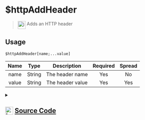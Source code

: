 # $httpAddHeader
> <img align="top" src="https://upload.wikimedia.org/wikipedia/commons/thumb/e/e4/Infobox_info_icon.svg/160px-Infobox_info_icon.svg.png?20150409153300" alt="image" width="25" height="auto"> Adds an HTTP header
## Usage
```
$httpAddHeader[name;...value]
```
| Name | Type | Description | Required | Spread
| :---: | :---: | :---: | :---: | :---: |
name | String | The header name | Yes | No
value | String | The header value | Yes | Yes
<details>
<summary>
    
## <img align="top" src="https://cdn4.iconfinder.com/data/icons/iconsimple-logotypes/512/github-512.png" alt="image" width="25" height="auto">  [Source Code](https://github.com/tryforge/ForgeScript-V2/blob/main/src/native/httpAddHeader.ts)
    
</summary>
    
```ts
import { ArgType, NativeFunction } from "../structures/NativeFunction"
import { Return } from "../structures/Return"

export default new NativeFunction({
    name: "$httpAddHeader",
    version: "1.0.0",
    description: "Adds an HTTP header",
    unwrap: true,
    args: [
        {
            name: "name",
            description: "The header name",
            rest: false,
            type: ArgType.String,
            required: true,
        },
        {
            name: "value",
            description: "The header value",
            rest: true,
            type: ArgType.String,
            required: true,
        },
    ],
    brackets: true,
    execute(ctx, [name, values]) {
        const value = values.join(";")
        if (!ctx.http.headers) ctx.http.headers = {}
        ctx.http.headers[name] = value
        return this.success()
    },
})

```
    
</details>